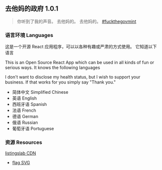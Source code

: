 
## 去他妈的政府 1.0.1

> 你听到了我的声音。 去他妈的。 去他妈的。
[#fuckthegovmint](https://www.google.com/search?q=fuckthegovmint&oq=fuckthegovmint)

### 语言环境 Languages

这是一个开源 React 应用程序，可以以各种有趣或严肃的方式使用。 它知道以下语言

This is an Open Source React App which can be used in all kinds of fun or serious ways. It knows the following languages

I don't want to disclose my health status, but I wish to support your business.
If that works for you simply say "Thank you."

- 简体中文 Simplified Chinese
- 英语 English
- 西班牙语 Spanish
- 法语 French
- 德语 German
- 俄语 Russian
- 葡萄牙语 Portuguese

### 资源 Resources

[listingslab CDN](https://listingslab.com/public/)

- [flag SVG](https://listingslab.com/public/?dir=svg%2Fflags)